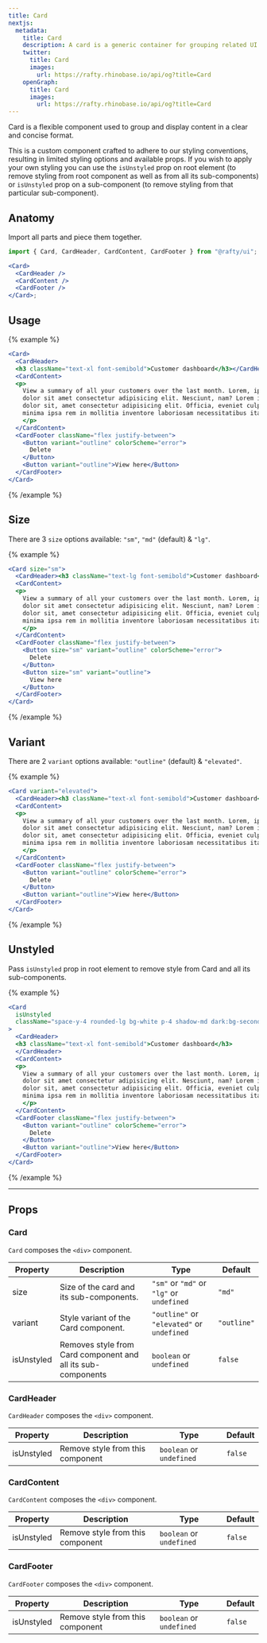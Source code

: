 ```yaml
---
title: Card
nextjs:
  metadata:
    title: Card
    description: A card is a generic container for grouping related UI elements and content.
    twitter:
      title: Card
      images:
        url: https://rafty.rhinobase.io/api/og?title=Card
    openGraph:
      title: Card
      images:
        url: https://rafty.rhinobase.io/api/og?title=Card
---
```


Card is a flexible component used to group and display content in a clear and concise format.

This is a custom component crafted to adhere to our styling conventions, resulting in limited styling options and available props. If you wish to apply your own styling you can use the `isUnstyled` prop on root element (to remove styling from root component as well as from all its sub-components) or `isUnstyled` prop on a sub-component (to remove styling from that particular sub-component).

## Anatomy

Import all parts and piece them together.

```jsx
import { Card, CardHeader, CardContent, CardFooter } from "@rafty/ui";

<Card>
  <CardHeader />
  <CardContent />
  <CardFooter />
</Card>;
```

## Usage

{% example %}

```jsx
<Card>
  <CardHeader>
  <h3 className="text-xl font-semibold">Customer dashboard</h3></CardHeader>
  <CardContent>
  <p>
    View a summary of all your customers over the last month. Lorem, ipsum
    dolor sit amet consectetur adipisicing elit. Nesciunt, nam? Lorem ipsum
    dolor sit, amet consectetur adipisicing elit. Officia, eveniet culpa
    minima ipsa rem in mollitia inventore laboriosam necessitatibus itaque.
    </p>
  </CardContent>
  <CardFooter className="flex justify-between">
    <Button variant="outline" colorScheme="error">
      Delete
    </Button>
    <Button variant="outline">View here</Button>
  </CardFooter>
</Card>
```

{% /example %}

## Size

There are 3 `size` options available: `"sm"`, `"md"` (default) & `"lg"`.

{% example %}

```jsx
<Card size="sm">
  <CardHeader><h3 className="text-lg font-semibold">Customer dashboard</h3></CardHeader>
  <CardContent>
  <p>
    View a summary of all your customers over the last month. Lorem, ipsum
    dolor sit amet consectetur adipisicing elit. Nesciunt, nam? Lorem ipsum
    dolor sit, amet consectetur adipisicing elit. Officia, eveniet culpa
    minima ipsa rem in mollitia inventore laboriosam necessitatibus itaque.
    </p>
  </CardContent>
  <CardFooter className="flex justify-between">
    <Button size="sm" variant="outline" colorScheme="error">
      Delete
    </Button>
    <Button size="sm" variant="outline">
      View here
    </Button>
  </CardFooter>
</Card>
```

{% /example %}

## Variant

There are 2 `variant` options available: `"outline"` (default) & `"elevated"`.

{% example %}

```jsx
<Card variant="elevated">
  <CardHeader><h3 className="text-xl font-semibold">Customer dashboard</h3></CardHeader>
  <CardContent>
  <p>
    View a summary of all your customers over the last month. Lorem, ipsum
    dolor sit amet consectetur adipisicing elit. Nesciunt, nam? Lorem ipsum
    dolor sit, amet consectetur adipisicing elit. Officia, eveniet culpa
    minima ipsa rem in mollitia inventore laboriosam necessitatibus itaque.
    </p>
  </CardContent>
  <CardFooter className="flex justify-between">
    <Button variant="outline" colorScheme="error">
      Delete
    </Button>
    <Button variant="outline">View here</Button>
  </CardFooter>
</Card>
```

{% /example %}

## Unstyled

Pass `isUnstyled` prop in root element to remove style from Card and all its sub-components.

{% example %}

```jsx
<Card
  isUnstyled
  className="space-y-4 rounded-lg bg-white p-4 shadow-md dark:bg-secondary-800 dark:text-white"
>
  <CardHeader>
  <h3 className="text-xl font-semibold">Customer dashboard</h3>
  </CardHeader>
  <CardContent>
  <p>
    View a summary of all your customers over the last month. Lorem, ipsum
    dolor sit amet consectetur adipisicing elit. Nesciunt, nam? Lorem ipsum
    dolor sit, amet consectetur adipisicing elit. Officia, eveniet culpa
    minima ipsa rem in mollitia inventore laboriosam necessitatibus itaque.
    </p>
  </CardContent>
  <CardFooter className="flex justify-between">
    <Button variant="outline" colorScheme="error">
      Delete
    </Button>
    <Button variant="outline">View here</Button>
  </CardFooter>
</Card>
```

{% /example %}

---

## Props

### Card

`Card` composes the `<div>` component.

| Property   | Description                                                  | Type                                       | Default     |
| ---------- | ------------------------------------------------------------ | ------------------------------------------ | ----------- |
| size       | Size of the card and its sub-components.                     | `"sm"` or `"md"` or `"lg"` or `undefined`  | `"md"`      |
| variant    | Style variant of the Card component.                         | `"outline"` or `"elevated"` or `undefined` | `"outline"` |
| isUnstyled | Removes style from Card component and all its sub-components | `boolean` or `undefined`                   | `false`     |

### CardHeader

`CardHeader` composes the `<div>` component.

| Property   | Description                      | Type                     | Default |
| ---------- | -------------------------------- | ------------------------ | ------- |
| isUnstyled | Remove style from this component | `boolean` or `undefined` | `false` |

### CardContent

`CardContent` composes the `<div>` component.

| Property   | Description                      | Type                     | Default |
| ---------- | -------------------------------- | ------------------------ | ------- |
| isUnstyled | Remove style from this component | `boolean` or `undefined` | `false` |

### CardFooter

`CardFooter` composes the `<div>` component.

| Property   | Description                      | Type                     | Default |
| ---------- | -------------------------------- | ------------------------ | ------- |
| isUnstyled | Remove style from this component | `boolean` or `undefined` | `false` |
